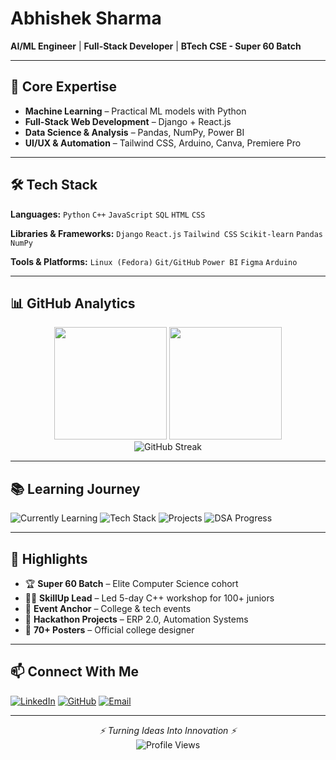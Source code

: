# Abhishek Sharma

**AI/ML Engineer** | **Full-Stack Developer** | **BTech CSE - Super 60 Batch**

---

## 🧠 Core Expertise

* **Machine Learning** – Practical ML models with Python
* **Full-Stack Web Development** – Django + React.js
* **Data Science & Analysis** – Pandas, NumPy, Power BI
* **UI/UX & Automation** – Tailwind CSS, Arduino, Canva, Premiere Pro

---

## 🛠️ Tech Stack

**Languages:**
`Python` `C++` `JavaScript` `SQL` `HTML` `CSS`

**Libraries & Frameworks:**
`Django` `React.js` `Tailwind CSS` `Scikit-learn` `Pandas` `NumPy`

**Tools & Platforms:**
`Linux (Fedora)` `Git/GitHub` `Power BI` `Figma` `Arduino`

---


## 📊 GitHub Analytics

<div align="center">
  <img height="180em" src="https://github-readme-stats.vercel.app/api?username=Pixelated-Sage&show_icons=true&theme=radical&include_all_commits=true&count_private=true"/>
  <img height="180em" src="https://github-readme-stats.vercel.app/api/top-langs/?username=Pixelated-Sage&layout=compact&theme=radical"/>
</div>

<div align="center">
  <img src="https://github-readme-streak-stats.herokuapp.com/?user=Pixelated-Sage&theme=radical" alt="GitHub Streak"/>
</div>

---

## 📚 Learning Journey

![Currently Learning](https://img.shields.io/badge/Learning-Django_&_ML-yellow?style=flat-square)
![Tech Stack](https://img.shields.io/badge/Tech_Focus-Full_Stack_&_Data-blue?style=flat-square)
![Projects](https://img.shields.io/badge/Projects_Completed-8%2B-orange?style=flat-square)
![DSA Progress](https://img.shields.io/badge/DSA_Problems_Solved-150%2B-brightgreen?style=flat-square)

---

## 🌟 Highlights

* 🏆 **Super 60 Batch** – Elite Computer Science cohort
* 🧑‍🏫 **SkillUp Lead** – Led 5-day C++ workshop for 100+ juniors
* 🎤 **Event Anchor** – College & tech events
* 🧠 **Hackathon Projects** – ERP 2.0, Automation Systems
* 🎨 **70+ Posters** – Official college designer

---

## 📫 Connect With Me

[![LinkedIn](https://img.shields.io/badge/LinkedIn-Abhishek_Sharma-0077B5?style=for-the-badge\&logo=linkedin\&logoColor=white)](https://www.linkedin.com/in/abhishek-sharma-080b2530b/)
[![GitHub](https://img.shields.io/badge/GitHub-Pixelated--Sage-100000?style=for-the-badge\&logo=github\&logoColor=white)](https://github.com/Pixelated-Sage)
[![Email](https://img.shields.io/badge/Email-pixelatedsage%40gmail.com-D14836?style=for-the-badge\&logo=gmail\&logoColor=white)](mailto:pixelatedsage@gmail.com)

---

<div align="center">
  <i>⚡ Turning Ideas Into Innovation ⚡</i>
</div>

<div align="center">
  <img src="https://komarev.com/ghpvc/?username=Pixelated-Sage&color=blueviolet&style=flat-square&label=Profile+Views" alt="Profile Views"/>
</div>

